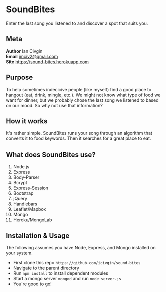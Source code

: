 # SoundBites
Enter the last song you listened to and discover a spot that suits you.
## Meta
**Author** Ian Civgin<br />
**Email** imciv2@gmail.com<br />
**Site** https://sound-bites.herokuapp.com<br />
## Purpose
To help sometimes indecicive people (like myself) find a good place to hangout (eat, drink, mingle, etc.). We might not know what type of food we want for dinner, but we probably chose the last song we listened to based on our mood. So why not use that information?
## How it works
It's rather simple. SoundBites runs your song through an algorithm that converts it to food keywords. Then it searches for a great place to eat. 
## What does SoundBites use?
1. Node.js
2. Express
3. Body-Parser
4. Bcrypt
5. Express-Session
6. Bootstrap
7. jQuery
8. Handlebars
9. Leaflet/Mapbox
10. Mongo
11. Heroku/MongoLab <br />
## Installation & Usage
The following assumes you have Node, Express, and Mongo installed on your system.
* First clone this repo `https://github.com/icivgin/sound-bites`
* Navigate to the parent directory
* Run `npm install` to install dependent modules
* Start a mongo server `mongod` and run `node server.js`
* You're good to go!